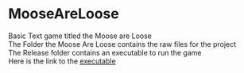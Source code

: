 # MooseAreLoose
Basic Text game titled the Moose are Loose<br/>
The Folder the Moose Are Loose contains the raw files for the project<br/>
The Release folder contains an executable to run the game<br/>
Here is the link to the [executable](https://github.com/ngreenlaw/MooseAreLoose/blob/master/Release/The%20Moose%20Are%20Loose.exe) 
